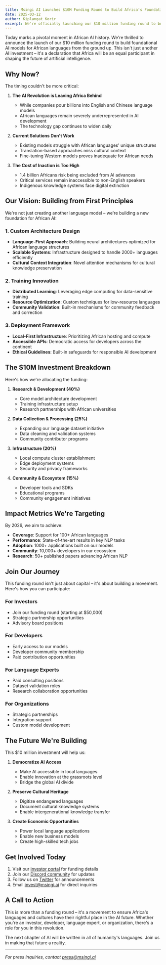 ```yaml
---
title: Msingi AI Launches $10M Funding Round to Build Africa's Foundational AI Models
date: 2025-03-12
author: Kiplangat Korir
excerpt: We're officially launching our $10 million funding round to build foundational AI models for African languages from scratch, empowering the next generation of African AI innovation.
---
```


Today marks a pivotal moment in African AI history. We're thrilled to announce the launch of our $10 million funding round to build foundational AI models for African languages from the ground up. This isn't just another AI investment – it's a declaration that Africa will be an equal participant in shaping the future of artificial intelligence.

## Why Now?

The timing couldn't be more critical:

1. **The AI Revolution is Leaving Africa Behind**
   - While companies pour billions into English and Chinese language models
   - African languages remain severely underrepresented in AI development
   - The technology gap continues to widen daily

2. **Current Solutions Don't Work**
   - Existing models struggle with African languages' unique structures
   - Translation-based approaches miss cultural context
   - Fine-tuning Western models proves inadequate for African needs

3. **The Cost of Inaction is Too High**
   - 1.4 billion Africans risk being excluded from AI advances
   - Critical services remain inaccessible to non-English speakers
   - Indigenous knowledge systems face digital extinction

## Our Vision: Building from First Principles

We're not just creating another language model – we're building a new foundation for African AI:

### 1. Custom Architecture Design

- **Language-First Approach**: Building neural architectures optimized for African language structures
- **Scalable Systems**: Infrastructure designed to handle 2000+ languages efficiently
- **Cultural Context Integration**: Novel attention mechanisms for cultural knowledge preservation

### 2. Training Innovation

- **Distributed Learning**: Leveraging edge computing for data-sensitive training
- **Resource Optimization**: Custom techniques for low-resource languages
- **Community Validation**: Built-in mechanisms for community feedback and correction

### 3. Deployment Framework

- **Local-First Infrastructure**: Prioritizing African hosting and compute
- **Accessible APIs**: Democratic access for developers across the continent
- **Ethical Guidelines**: Built-in safeguards for responsible AI development

## The $10M Investment Breakdown

Here's how we're allocating the funding:

1. **Research & Development (40%)**
   - Core model architecture development
   - Training infrastructure setup
   - Research partnerships with African universities

2. **Data Collection & Processing (25%)**
   - Expanding our language dataset initiative
   - Data cleaning and validation systems
   - Community contributor programs

3. **Infrastructure (20%)**
   - Local compute cluster establishment
   - Edge deployment systems
   - Security and privacy frameworks

4. **Community & Ecosystem (15%)**
   - Developer tools and SDKs
   - Educational programs
   - Community engagement initiatives

## Impact Metrics We're Targeting

By 2026, we aim to achieve:

- **Coverage**: Support for 100+ African languages
- **Performance**: State-of-the-art results in key NLP tasks
- **Adoption**: 1000+ applications built on our models
- **Community**: 10,000+ developers in our ecosystem
- **Research**: 50+ published papers advancing African NLP

## Join Our Journey

This funding round isn't just about capital – it's about building a movement. Here's how you can participate:

### For Investors
- Join our funding round (starting at $50,000)
- Strategic partnership opportunities
- Advisory board positions

### For Developers
- Early access to our models
- Developer community membership
- Paid contribution opportunities

### For Language Experts
- Paid consulting positions
- Dataset validation roles
- Research collaboration opportunities

### For Organizations
- Strategic partnerships
- Integration support
- Custom model development

## The Future We're Building

This $10 million investment will help us:

1. **Democratize AI Access**
   - Make AI accessible in local languages
   - Enable innovation at the grassroots level
   - Bridge the global AI divide

2. **Preserve Cultural Heritage**
   - Digitize endangered languages
   - Document cultural knowledge systems
   - Enable intergenerational knowledge transfer

3. **Create Economic Opportunities**
   - Power local language applications
   - Enable new business models
   - Create high-skilled tech jobs

## Get Involved Today

1. Visit our [investor portal](https://invest.msingi.ai) for funding details
2. Join our [Discord community](https://discord.gg/2TvwPJpSj6) for updates
3. Follow us on [Twitter](https://twitter.com/MsingiAI) for announcements
4. Email invest@msingi.ai for direct inquiries

## A Call to Action

This is more than a funding round – it's a movement to ensure Africa's languages and cultures have their rightful place in the AI future. Whether you're an investor, developer, language expert, or organization, there's a role for you in this revolution.

The next chapter of AI will be written in all of humanity's languages. Join us in making that future a reality.

---

*For press inquiries, contact press@msingi.ai*
